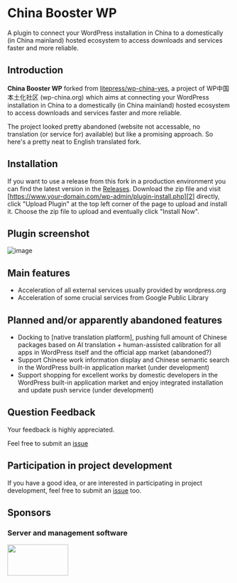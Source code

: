 # China Booster WP
A plugin to connect your WordPress installation in China to a domestically (in China mainland) hosted ecosystem to access downloads and services faster and more reliable.

## Introduction
**China Booster WP** forked from [litepress/wp-china-yes](https://github.com/litepress/wp-china-yes), a project of WP中国本土化社区 (wp-china.org) which aims at connecting your WordPress installation in China to a domestically (in China mainland) hosted ecosystem to access downloads and services faster and more reliable.

The project looked pretty abandoned (website not accessable, no translation (or service for) available) but like a promising approach. So here's a pretty neat to English translated fork.

## Installation

If you want to use a release from this fork in a production environment you can find the latest version in the [Releases][1]. Download the zip file and visit [https://www.your-domain.com/wp-admin/plugin-install.php][2] directly, click "Upload Plugin" at the top left corner of the page to upload and install it. Choose the zip file to upload and eventually click "Install Now".

## Plugin screenshot
![image](https://user-images.githubusercontent.com/30713344/195565562-3f56ce6f-4c35-4f97-b22b-9e200dd69ab2.png)

## Main features
 - Acceleration of all external services usually provided by wordpress.org
 - Acceleration of some crucial services from Google Public Library

## Planned and/or apparently abandoned features
 - Docking to [native translation platform], pushing full amount of Chinese packages based on AI translation + human-assisted calibration for all apps in WordPress itself and the official app market (abandoned?)
 - Support Chinese work information display and Chinese semantic search in the WordPress built-in application market (under development)
 - Support shopping for excellent works by domestic developers in the WordPress built-in application market and enjoy integrated installation and update push service (under development)

## Question Feedback
Your feedback is highly appreciated.

Feel free to submit an [issue][3]

## Participation in project development
If you have a good idea, or are interested in participating in project development, feel free to submit an [issue][3] too.

## Sponsors
### Server and management software
<img src="https://litepress.cn/wp-content/uploads/2020/08/又拍云_logo5-300x153.png" width="137" height="70" alt="" class="wp-image-764 alignnone size-medium" srcset="https://litepress.cn/wp-content/uploads/2020/08/又拍云_logo5-300x153.png 300w, https://litepress.cn/wp-content/uploads/2020/08/又拍云_logo5-300x153.png 480w, https://litepress.cn/wp-content/uploads/2020/08/又拍云_logo5-300x153.png 594w" sizes= "(max-width: 137px) 100vw, 137px">


[1]: https://github.com/jagottsicher/china-booster-wp/releases

[2]: https://www.your-domain.com/wp-admin/plugin-install.php

[3]: https://github.com/jagottsicher/china-booster-wp/issues
